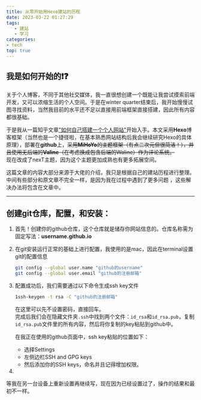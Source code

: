 ```yaml
---
title: 从零开始用Hexo建站的历程
date: 2023-03-22 01:27:29
tags: 
   - 建站
   - 学习
categories:
- tech
top: true
---
```


## 我是如何开始的❗️❓

关于个人博客，不同于其他社交媒体，我一直很想创建一个既能让我尝试摸索前端开发，又可以浓缩生活的个人空间。于是在winter quarter结束后，我开始慢慢试图寻找资料，当然我目前的水平还不足以直接用前端框架直接搭建，因此所有内容都很基础。

于是我从一篇知乎文章["如何自己搭建一个个人网站"](https://www.zhihu.com/question/22197688)开始入手。本文采用**Hexo**博客框架（当然也是一个捷径啦，在基本熟悉网站结构后我会继续研究Hexo的具体原理），部署在**github**上，~~采用**MiHoYo**的主题框架（有点二次元但很简洁！），并且使用无后端的**Valine**（在考虑换成包含后端的Waline）作为评论系统。~~  
现在改成了nexT主题，因为这个主题更加成熟也有更多拓展空间。

这篇文章的内容大部分来源于大佬的介绍，我只是根据自己的建站历程进行整理。中间有些部分和原文章不完全一样，是因为我在过程中遇到了更多问题   ，这些解决办法将包含在文章中。

---

## 创建git仓库，配置，和安装：

1. 首先！创建你的github仓库，这个仓库就是储存你网站信息的。仓库名称需为固定写法：**username.github.io**

2. 在git安装运行正常的基础上进行配置，我使用的是mac，因此在terminal设置git的配置信息

   ```bash
   git config --global user.name "github的username"
   git config --global user.email "github的注册邮箱"
   ```

3. 配置成功后，我们需要通过以下命令生成ssh key文件
   ```bash
   1ssh-keygen -t rsa -C "github的注册邮箱"
   ```
   在这里可以先不设置密码，直接回车。  
   完成后我们会在隐藏文件夹`.ssh`中找到两个文件：`id_rsa`和`id_rsa.pub`，复制`id_rsa.pub`文件里的所有内容，然后将你复制的key粘贴到github中。
   
   在我正在使用的github页面中，ssh key粘贴的位置如下：

   * 选择Settings
   * 左侧边栏SSH and GPG keys
   * 然后添加你的SSH keys，命名并且记得增加权限。


4. 
等我在另一台设备上重新设置再继续写，现在因为已经设置过了，操作的结果和最初不一样。




